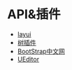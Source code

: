 # API&插件
+ [layui](layui/READMR.md)
+ [树插件](tree.md)
+ [BootStrap中文网](http://www.bootcss.com/)
+ [UEditor](https://ueditor.baidu.com)
